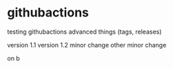 # githubactions
testing githubactions advanced things (tags, releases)

version 1.1
version 1.2
minor change
other minor change

on b
